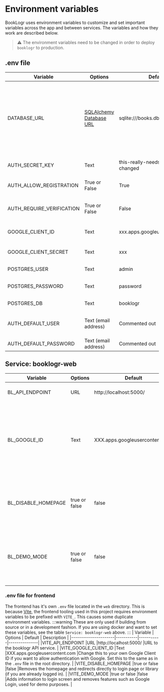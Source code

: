 # Environment variables
BookLogr uses environment variables to customize and set important variables across the app and between services. The variables and how they work are described below.

> ⚠️ The environment variables need to be changed in order to deploy `booklogr` to production.

## .env file
| Variable   | Options   | Default   | Description   |
|------------|-----------|-----------|---------------|
|DATABASE_URL|[SQLAlchemy Database URL](https://docs.sqlalchemy.org/en/20/core/engines.html)|sqlite:///books.db |Used by the API server and points to where the database is hosted. Use either SQLite or PostgreSQL. For PostgreSQL use `postgresql://admin:password@booklogr-db/booklogr` and use the env variables `POSTGRES_USER`, `POSTGRES_PASSWORD` and `POSTGRES_DB` and set them accordingly. **Note**: for PostgreSQL, when using docker it is important that the host part uses the same name as the database container. |
|AUTH_SECRET_KEY   |Text       |this-really-needs-to-be-changed |The secret key for authentication. **Change this to something completely random when deploying to production**|
|AUTH_ALLOW_REGISTRATION |True or False |True       |Allows non-authenticated users to sign up for an account. Set to `False` to not allow sign ups. |
|AUTH_REQUIRE_VERIFICATION |True or False     |False       |When registration is allowed, also require the user to verify their email adress. Set to `False` to not require verification. |
|GOOGLE_CLIENT_ID |Text     |xxx.apps.googleusercontent.com |Change this to your own Google Client ID if you want to allow authentication with Google |
|GOOGLE_CLIENT_SECRET |Text     |xxx       |Change this to your own Google Client Secret if you want to allow authentication with Google |
|POSTGRES_USER |Text     |admin       |The user to authenticate against the database with if using PostgreSQL |
|POSTGRES_PASSWORD |Text     |password       |The password for the user to authenticate against the database if using PostgreSQL.  |
|POSTGRES_DB |Text     |booklogr       |The name of the database if using PostgreSQL.|
|AUTH_DEFAULT_USER | Text (email address) | Commented out | Uncomment and type in an email adress if you want to create a specific user on startup. Example use case is the demo instance. |
|AUTH_DEFAULT_PASSWORD | Text (email address) | Commented out | Password for the user set with AUTH_DEFAULT_USER |

## Service: booklogr-web
| Variable             | Options   | Default   | Description   |
|----------------------|-----------|-----------|---------------|
|BL_API_ENDPOINT     |URL           |http://localhost:5000/  |URL to the booklogr API service.               |
|BL_GOOGLE_ID |Text           |XXX.apps.googleusercontent.com           |Change this to your own Google Client ID if you want to allow authentication with Google. Set this to the same as in the `.env` file in the root directory.               |
|BL_DISABLE_HOMEPAGE |true or false |false           |Removes the homepage and redirects directly to login page or library (if you are already logged in).               |
|BL_DEMO_MODE |true or false |false |Adds information to login screen and removes features such as Google Login, used for demo purposes. |

### .env file for frontend
The frontend has it's own `.env` file located in the `web` directory. This is because [Vite](https://vitejs.dev/), the frontend tooling used in this project requires environment variables to be prefixed with `VITE_`. This causes some duplicate environment variables.
:::warning
These are only used if building from source or in a development fashion. If you are using docker and want to set these variables, see the table `Service: booklogr-web` above.
:::
| Variable             | Options   | Default   | Description   |
|----------------------|-----------|-----------|---------------|
|VITE_API_ENDPOINT     |URL           |http://localhost:5000/  |URL to the booklogr API service.               |
|VITE_GOOGLE_CLIENT_ID |Text           |XXX.apps.googleusercontent.com           |Change this to your own Google Client ID if you want to allow authentication with Google. Set this to the same as in the `.env` file in the root directory.               |
|VITE_DISABLE_HOMEPAGE |true or false |false           |Removes the homepage and redirects directly to login page or library (if you are already logged in).               |
|VITE_DEMO_MODE |true or false |false |Adds information to login screen and removes features such as Google Login, used for demo purposes. |

